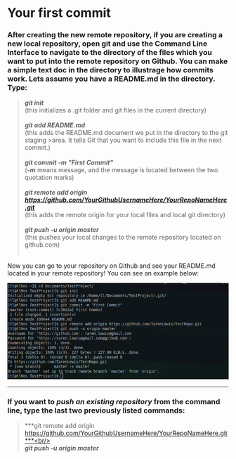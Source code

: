 # Your first commit

### After creating the new remote repository, if you are creating a new local repository,  open git and use the Command Line Interface to navigate to the directory of the files which you want to put into the remote repository on Github. You can make a simple text doc in the directory to illustrage how commits work. Lets assume you have a README.md in the directory.  <br/>Type:

>***git init***
><br/>(this initializes a .git folder and git files in the current directory)<br/><br>
>***git add README.md***
><br/>(this adds the README.md document we put in the directory to the git staging >area. It tells Git that you want to include this file in the next commit.)<br/><br>
>***git commit -m "First Commit"***
><br/>(***-m*** means message, and the message is located between the two quotation marks)<br/><br>
>***git remote add origin https://github.com/YourGithubUsernameHere/YourRepoNameHere.git***
><br/>(this adds the remote origin for your local files and local git directory)<br><br>
>***git push -u origin master***
><br/>(this pushes your local changes to the remote repository located on github.com)<br/><br>

Now you can go to your repository on Github and see your README.md located in your remote repository! You can see an example below:

![ExampleFirstCommit](../../resources/images/git/firstCommit.png)

---

### If you want to ***push an existing repository*** from the command line, type the last two previously listed commands:

>***git remote add origin https://github.com/YourGithubUsernameHere/YourRepoNameHere.git***<br/><br>
>***git push -u origin master***

